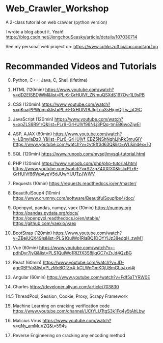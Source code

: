 # Web_Crawler_Workshop
A 2-class tutorial on web crawler (python version)

I wrote a blog about it. Yeah!
https://blog.csdn.net/JiongchouSeasky/article/details/107030714

See my personal web project on:
https://www.cuhkszofficialaccountapi.top

# Recommanded Videos and Tutorials
0. Python, C++, Java, C, Shell (lifetime)

1. HTML (120min)
https://www.youtube.com/watch?v=dD2EISBDjWM&list=PLr6-GrHUlVf_ZNmuQSXdS197Oyr1L9sPB

2. CSS (120min)
https://www.youtube.com/watch?v=qKoajPPWpmo&list=PLr6-GrHUlVf8JIgLcu3sHigvQjTw_aC9C

3. JavaScript (120min)
https://www.youtube.com/watch?v=xpZLS6R91rQ&list=PLr6-GrHUlVf96NLj3PQq-tmEB6woZjwEl

4. ASP, AJAX (60min)
https://www.youtube.com/watch?v=LBmyIaDz0_Y&list=PLr6-GrHUlVf_EBZ5NShNqhLjhRk3muGlY
https://www.youtube.com/watch?v=zvt8ff3d63Q&list=WL&index=10

5. SQL (120min)
https://www.runoob.com/mysql/mysql-tutorial.html

6. PHP (120min)
https://www.runoob.com/php/php-tutorial.html
https://www.youtube.com/watch?v=S2zpZ4XXfX0&list=PLr6-GrHUlVf86WpAyqV5dJUwYUUTzJWWV

7. Requests (10min)
https://requests.readthedocs.io/en/master/

8. BeautifulSoup4 (10min)
https://www.crummy.com/software/BeautifulSoup/bs4/doc/

9. Openpyxl, pandas, numpy, vaex (10min)
https://numpy.org
https://pandas.pydata.org/docs/
https://openpyxl.readthedocs.io/en/stable/
https://github.com/vaexio/vaex

10. BootStrap (120min)
https://www.youtube.com/watch?v=ZBejUQX49ls&list=PLS1QulWo1RIaBQ1DOYYiJz38edqH_zwM1

11. Vue (60min)
https://www.youtube.com/watch?v=-pdhDyr7jyQ&list=PLS1QulWo1RIZfX3S8jlqGC7vZrJd4QzBG

12. React (60min)
https://www.youtube.com/watch?v=JD-age0BPVo&list=PLzMcBGfZo4-kCLWnGmK0jUBmGLaJxvi4j

13. Angular (60min)
https://www.youtube.com/watch?v=Fdf5aTYRW0E

14. Charles
https://developer.aliyun.com/article/703830

14.5 ThreadPool, Session, Cookie, Proxy, Scrapy Framework

15. Machine Learning on cracking verification code
https://www.youtube.com/channel/UCtYLUTtgS3k1Fg4y5tAhLbw

16. Malicius Virus
https://www.youtube.com/watch?v=qNy_amMuVZQ&t=594s

17. Reverse Engineering on cracking any encoding method
